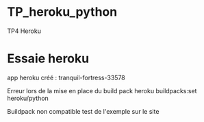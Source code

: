 # TP_heroku_python
TP4 Heroku

# Essaie heroku 

app heroku créé : tranquil-fortress-33578

Erreur lors de la mise en place du build pack
heroku buildpacks:set heroku/python

Buildpack non compatible test de l'exemple sur le site 

#